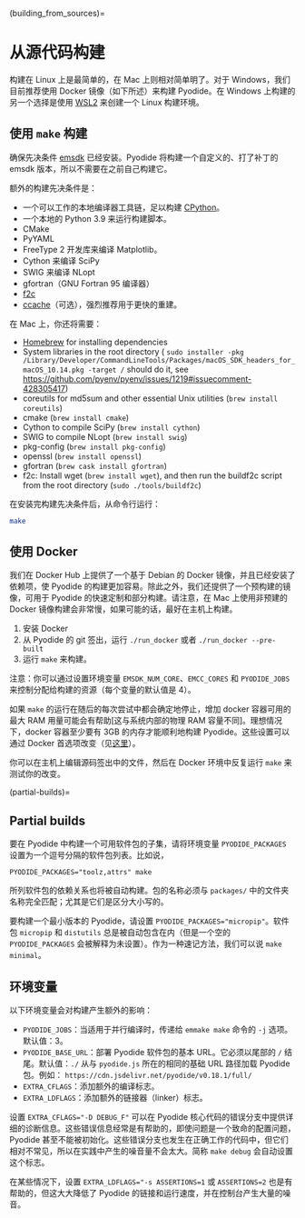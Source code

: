 (building_from_sources)=
# 从源代码构建

构建在 Linux 上是最简单的，在 Mac 上则相对简单明了。对于 Windows，我们目前推荐使用 Docker 镜像（如下所述）来构建 Pyodide。在 Windows 上构建的另一个选择是使用 [WSL2](https://docs.microsoft.com/en-us/windows/wsl/install-win10) 来创建一个 Linux 构建环境。

## 使用 `make` 构建

确保先决条件 [emsdk](https://github.com/emscripten-core/emsdk) 已经安装。Pyodide 将构建一个自定义的、打了补丁的 emsdk 版本，所以不需要在之前自己构建它。

额外的构建先决条件是：

- 一个可以工作的本地编译器工具链，足以构建 [CPython](https://devguide.python.org/setup/#linux)。
- 一个本地的 Python 3.9 来运行构建脚本。
- CMake
- PyYAML
- FreeType 2 开发库来编译 Matplotlib。
- Cython 来编译 SciPy
- SWIG 来编译 NLopt
- gfortran（GNU Fortran 95 编译器）
- [f2c](http://www.netlib.org/f2c/)
- [ccache](https://ccache.samba.org)（可选），强烈推荐用于更快的重建。

在 Mac 上，你还将需要：

- [Homebrew](https://brew.sh/) for installing dependencies
- System libraries in the root directory (
  `sudo installer -pkg /Library/Developer/CommandLineTools/Packages/macOS_SDK_headers_for_macOS_10.14.pkg -target /`
  should do it, see https://github.com/pyenv/pyenv/issues/1219#issuecomment-428305417)
- coreutils for md5sum and other essential Unix utilities (`brew install coreutils`)
- cmake (`brew install cmake`)
- Cython to compile SciPy (`brew install cython`)
- SWIG to compile NLopt (`brew install swig`)
- pkg-config (`brew install pkg-config`)
- openssl (`brew install openssl`)
- gfortran (`brew cask install gfortran`)
- f2c: Install wget (`brew install wget`), and then run the buildf2c script from
  the root directory (`sudo ./tools/buildf2c`)

在安装完构建先决条件后，从命令行运行：

```bash
make
```

## 使用 Docker

我们在 Docker Hub 上提供了一个基于 Debian 的 Docker 镜像，并且已经安装了依赖项，使 Pyodide 的构建更加容易。除此之外，我们还提供了一个预构建的镜像，可用于 Pyodide 的快速定制和部分构建。请注意，在 Mac 上使用非预建的 Docker 镜像构建会非常慢，如果可能的话，最好在主机上构建。

1. 安装 Docker
2. 从 Pyodide 的 git 签出，运行 `./run_docker` 或者 `./run_docker --pre-built`
3. 运行 `make` 来构建。

注意：你可以通过设置环境变量 `EMSDK_NUM_CORE`、`EMCC_CORES` 和 `PYODIDE_JOBS` 来控制分配给构建的资源（每个变量的默认值是 4）。

如果 `make` 的运行在随后的每次尝试中都会确定地停止，增加 docker 容器可用的最大 RAM 用量可能会有帮助[这与系统内部的物理 RAM 容量不同]。理想情况下，docker 容器至少要有 3GB 的内存才能顺利地构建 Pyodide。这些设置可以通过 Docker 首选项改变（见[这里](https://stackoverflow.com/questions/44533319/how-to-assign-more-memory-to-docker-container)）。

你可以在主机上编辑源码签出中的文件，然后在 Docker 环境中反复运行 `make` 来测试你的改变。

(partial-builds)=
## Partial builds

要在 Pyodide 中构建一个可用软件包的子集，请将环境变量 `PYODIDE_PACKAGES` 设置为一个逗号分隔的软件包列表。比如说，

```
PYODIDE_PACKAGES="toolz,attrs" make
```

所列软件包的依赖关系也将被自动构建。包的名称必须与 `packages/` 中的文件夹名称完全匹配；尤其是它们是区分大小写的。

要构建一个最小版本的 Pyodide，请设置 `PYODIDE_PACKAGES="micropip"`。软件包 `micropip` 和 `distutils` 总是被自动包含在内（但是一个空的 `PYODIDE_PACKAGES` 会被解释为未设置）。作为一种速记方法，我们可以说 `make minimal`。

## 环境变量

以下环境变量会对构建产生额外的影响：

- `PYODIDE_JOBS`：当适用于并行编译时，传递给 `emmake make` 命令的 `-j` 选项。默认值：3。
- `PYODIDE_BASE_URL`：部署 Pyodide 软件包的基本 URL。它必须以尾部的 `/` 结尾。默认值：`./` 从与 `pyodide.js` 所在的相同的基础 URL 路径加载 Pyodide 包。例如：
  `https://cdn.jsdelivr.net/pyodide/v0.18.1/full/`
- `EXTRA_CFLAGS`：添加额外的编译标志。
- `EXTRA_LDFLAGS`：添加额外的链接器（linker）标志。

设置 `EXTRA_CFLAGS="-D DEBUG_F"` 可以在 Pyodide 核心代码的错误分支中提供详细的诊断信息。这些错误信息经常是有帮助的，即使问题是一个致命的配置问题，Pyodide 甚至不能被初始化。这些错误分支也发生在正确工作的代码中，但它们相对不常见，所以在实践中产生的噪音量不会太大。简称 `make debug` 会自动设置这个标志。

在某些情况下，设置 `EXTRA_LDFLAGS="-s ASSERTIONS=1` 或 `ASSERTIONS=2` 也是有帮助的，但这大大降低了 Pyodide 的链接和运行速度，并在控制台产生大量的噪音。
